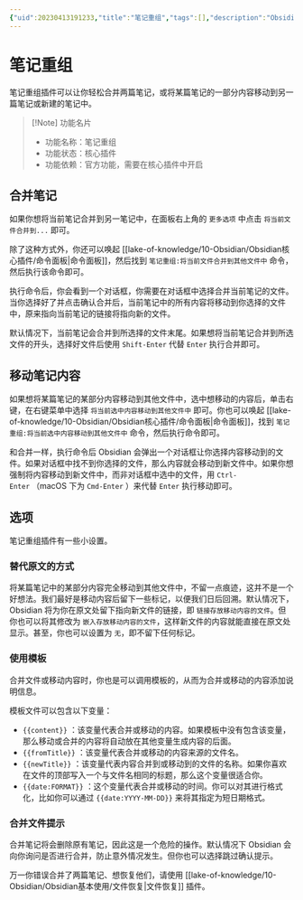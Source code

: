 ```yaml
---
{"uid":20230413191233,"title":"笔记重组","tags":[],"description":"Obsidian 笔记重组","author":"OS","type":"other","draft":false,"editable":false,"modified":20230530230704,"dg-publish":true,"permalink":"/lake-of-knowledge/10-obsidian/obsidian//","dgPassFrontmatter":true}
---
```



# 笔记重组

笔记重组插件可以让你轻松合并两篇笔记，或将某篇笔记的一部分内容移动到另一篇笔记或新建的笔记中。

> [!Note] 功能名片
> - 功能名称：笔记重组
> - 功能状态：核心插件
> - 功能依赖：官方功能，需要在核心插件中开启

## 合并笔记

如果你想将当前笔记合并到另一笔记中，在面板右上角的 `更多选项` 中点击 `将当前文件合并到...` 即可。

除了这种方式外，你还可以唤起 [[lake-of-knowledge/10-Obsidian/Obsidian核心插件/命令面板\|命令面板]]，然后找到 `笔记重组:将当前文件合并到其他文件中` 命令，然后执行该命令即可。

执行命令后，你会看到一个对话框，你需要在对话框中选择合并当前笔记的文件。当你选择好了并点击确认合并后，当前笔记中的所有内容将移动到你选择的文件中，原来指向当前笔记的链接将指向新的文件。

默认情况下，当前笔记会合并到所选择的文件末尾。如果想将当前笔记合并到所选文件的开头，选择好文件后使用 `Shift-Enter` 代替 `Enter` 执行合并即可。

## 移动笔记内容

如果想将某篇笔记的某部分内容移动到其他文件中，选中想移动的内容后，单击右键，在右键菜单中选择 `将当前选中内容移动到其他文件中` 即可。你也可以唤起 [[lake-of-knowledge/10-Obsidian/Obsidian核心插件/命令面板\|命令面板]]，找到 `笔记重组:将当前选中内容移动到其他文件中` 命令，然后执行命令即可。

和合并一样，执行命令后 Obsidian 会弹出一个对话框让你选择内容移动到的文件。如果对话框中找不到你选择的文件，那么内容就会移动到新文件中。如果你想强制将内容移动到新文件中，而非对话框中选中的文件，用 `Ctrl-Enter` （macOS 下为 `Cmd-Enter` ）来代替 `Enter` 执行移动即可。

## 选项

笔记重组插件有一些小设置。

### 替代原文的方式

将某篇笔记中的某部分内容完全移动到其他文件中，不留一点痕迹，这并不是一个好想法。我们最好是移动内容后留下一些标记，以便我们日后回溯。默认情况下，Obsidian 将为你在原文处留下指向新文件的链接，即 `链接存放移动内容的文件`。但你也可以将其修改为 `嵌入存放移动内容的文件`，这样新文件的内容就能直接在原文处显示。甚至，你也可以设置为 `无`，即不留下任何标记。

### 使用模板

合并文件或移动内容时，你也是可以调用模板的，从而为合并或移动的内容添加说明信息。

模板文件可以包含以下变量：

- `{{content}}` ：该变量代表合并或移动的内容。如果模板中没有包含该变量，那么移动或合并的内容将自动放在其他变量生成内容的后面。
- `{{fromTitle}}` ：该变量代表合并或移动的内容来源的文件名。
- `{{newTitle}}` ：该变量代表内容合并到或移动到的文件的名称。如果你喜欢在文件的顶部写入一个与文件名相同的标题，那么这个变量很适合你。
- `{{date:FORMAT}}` ：这个变量代表合并或移动的时间。你可以对其进行格式化，比如你可以通过 `{{date:YYYY-MM-DD}}` 来将其指定为短日期格式。

### 合并文件提示

合并笔记将会删除原有笔记，因此这是一个危险的操作。默认情况下 Obsidian 会向你询问是否进行合并，防止意外情况发生。但你也可以选择跳过确认提示。

万一你错误合并了两篇笔记、想恢复他们，请使用 [[lake-of-knowledge/10-Obsidian/Obsidian基本使用/文件恢复\|文件恢复]] 插件。